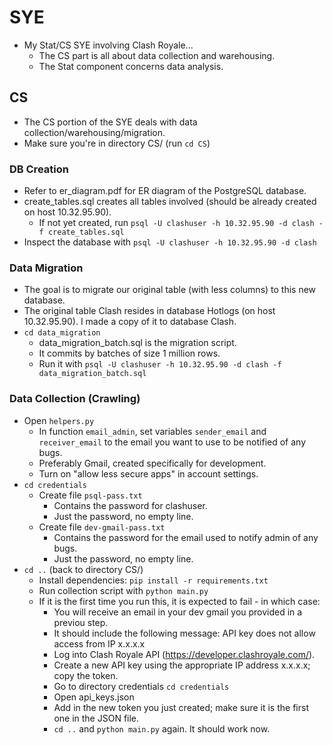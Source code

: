 # SYE
* My Stat/CS SYE involving Clash Royale...
    - The CS part is all about data collection and warehousing.
    - The Stat component concerns data analysis.

## CS
* The CS portion of the SYE deals with data collection/warehousing/migration.
* Make sure you're in directory CS/ (run `cd CS`)

### DB Creation
* Refer to er_diagram.pdf for ER diagram of the PostgreSQL database.
* create_tables.sql creates all tables involved (should be already created on host 10.32.95.90).
    - If not yet created, run `psql -U clashuser -h 10.32.95.90 -d clash -f create_tables.sql`
* Inspect the database with `psql -U clashuser -h 10.32.95.90 -d clash`

### Data Migration
* The goal is to migrate our original table (with less columns) to this new database.
* The original table Clash resides in database Hotlogs (on host 10.32.95.90). I made a copy of it to database Clash.
* `cd data_migration`
    - data_migration_batch.sql is the migration script.
    - It commits by batches of size 1 million rows.
    - Run it with `psql -U clashuser -h 10.32.95.90 -d clash -f data_migration_batch.sql`

### Data Collection (Crawling)
* Open `helpers.py`
    - In function `email_admin`, set variables `sender_email` and `receiver_email` to the email you want to use to be notified of any bugs.
    - Preferably Gmail, created specifically for development.
    - Turn on "allow less secure apps" in account settings.
* `cd credentials`
    - Create file `psql-pass.txt`
        - Contains the password for clashuser.
        - Just the password, no empty line.
    - Create file `dev-gmail-pass.txt`
        - Contains the password for the email used to notify admin of any bugs.
        - Just the password, no empty line.
* `cd ..` (back to directory CS/)
    - Install dependencies: `pip install -r requirements.txt`
    - Run collection script with `python main.py`
    - If it is the first time you run this, it is expected to fail - in which case:
        - You will receive an email in your dev gmail you provided in a previou step.
        - It should include the following message: API key does not allow access from IP x.x.x.x
        - Log into Clash Royale API (https://developer.clashroyale.com/).
        - Create a new API key using the appropriate IP address x.x.x.x; copy the token.
        - Go to directory credentials `cd credentials`
        - Open api_keys.json
        - Add in the new token you just created; make sure it is the first one in the JSON file.
        - `cd ..` and `python main.py` again. It should work now.
